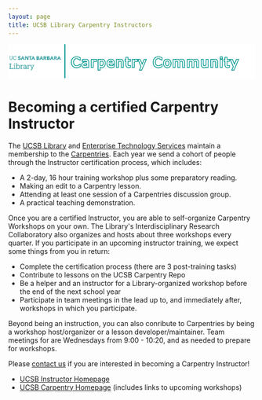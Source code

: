 ```yaml
---
layout: page
title: UCSB Library Carpentry Instructors
---
```


![carpentry community banner](fig/banner-cc.png)

# Becoming a certified Carpentry Instructor

The [UCSB Library](https://www.library.ucsb.edu/) and [Enterprise Technology
Services](https://www.it.ucsb.edu/) maintain a membership to the
[Carpentries](https://carpentries.org/).  Each year we send a cohort of
people through the Instructor certification process, which includes:

* A 2-day, 16 hour training workshop plus some preparatory reading.
* Making an edit to a Carpentry lesson.
* Attending at least one session of a Carpentries discussion group.
* A practical teaching demonstration.

Once you are a certified Instructor, you are able to self-organize Carpentry
Workshops on your own. The Library's Interdisciplinary Research Collaboratory
also organizes and hosts about three workshops every quarter. If you participate in an upcoming instructor
training, we expect some things from you in return:
* Complete the certification process (there are 3 post-training tasks)
* Contribute to lessons on the UCSB Carpentry Repo
* Be a helper and an instructor for a Library-organized workshop before the end of the next
  school year
* Participate in team meetings in the lead up to, and immediately after, workshops in which you participate.

Beyond being an instruction, you can also conribute to Carpentries by being a workshop
host/organizer or a lesson developer/maintainer.
Team meetings for are Wednesdays from 9:00 - 10:20, and as needed to prepare for workshops.


Please [contact us](mailto:collaboratory@library.ucsb.edu) if you are interested
in becoming a Carpentry Instructor!

* [UCSB Instructor Homepage](index.html)
* [UCSB Carpentry Homepage](../) (includes links to upcoming workshops)
